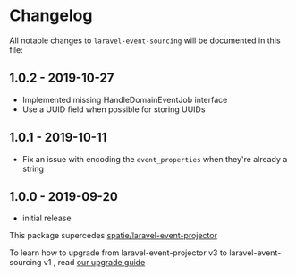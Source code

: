 # Changelog

All notable changes to `laravel-event-sourcing` will be documented in this file:

## 1.0.2 - 2019-10-27

- Implemented missing HandleDomainEventJob interface
- Use a UUID field when possible for storing UUIDs

## 1.0.1 - 2019-10-11

- Fix an issue with encoding the `event_properties` when they're already a string

## 1.0.0 - 2019-09-20

- initial release

This package supercedes [spatie/laravel-event-projector](https://github.com/spatie/laravel-event-projector) 

To learn how to upgrade from laravel-event-projector v3 to laravel-event-sourcing v1 , read [our upgrade guide](https://github.com/spatie/laravel-event-sourcing/blob/master/UPGRADING.md)

